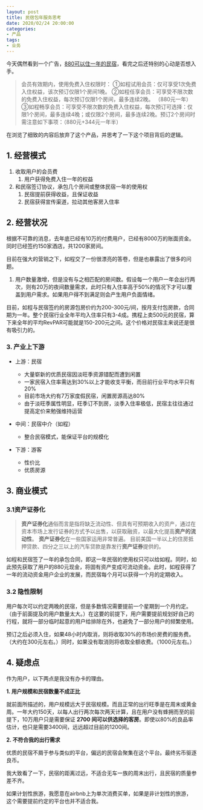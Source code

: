 ```yaml
---
layout: post
title: 民宿包年服务思考
date: 2020/02/24 20:00:00
categories:
- 产品
tags:
- 业务
---
```


今天偶然看到一个广告，[880可以住一年的民宿](https://mp.weixin.qq.com/s?__biz=MjM5NDkyNTUzOA==&mid=2657923678&idx=1&sn=1d87c42846a3cb8aa0de179bf3c37949&chksm=bd184cd38a6fc5c5b57ecfc363bc27dd984c6bae86185d32ae38be3bcf553fbf2285eaa7a253)，看完之后还特别的心动是否想入手。

> 会员有效期内，使用免费入住权限时：
> ①如程试用会员：仅可享受1次免费入住权益，该次预订仅限1个房间1晚。
> ②如程任享会员：可享受不限次数的免费入住权益，每次预订仅限1个房间，最多连续2晚。  （880元一年）
> ③如程畅享会员：可享受不限次数的免费入住权益，每次预订可选择：仅限1个房间，最多连续4晚；或仅限2个房间，最多连续2晚。预订2个房间时需注意如下事项：（880元+344元一年半）

在浏览了细致的内容后放弃了这个产品，并思考了一下这个项目背后的逻辑。

## 1. 经营模式

1. 收取用户的会员费
   1. 用户获得免费入住一年的权益
2. 和民宿签订协议，承包几个房间或整体民宿一年的使用权
   1. 民宿提前获得收益，且保证收益
   2. 民宿获得宣传渠道，拉动其他客房入住率

## 2. 经营状况

根据不可靠的消息，去年底已经有10万的付费用户，已经有8000万的账面资金。同时已经签约150家酒店，共1200家房间。

目前在强大的营销之下，如程交了一份很漂亮的答卷，但是也暴露出了很多的问题。

1. 用户数量激增，但是没有与之相匹配的房间数。假设每一个用户一年会出行两次，则有20万的夜间数量需求，此时只有入住率高于50%的情况下才可以覆盖到用户需求。如果用户得不到满足则会产生用户负面情绪。

目前，如程与民宿签约的房源包房价约为200-300元/间，按月支付包房款，合同期为一年。整个民宿行业全年平均入住率只有3-4成。携程上卖500元的民宿，算下来全年的平均RevPAR可能就是150-200元之间。这个价格对民宿主来说还是很有吸引力的。

### 3. 产业上下游

- 上游：民宿

  - 大量崭新的优质民宿因淡旺季资源错配而遭到闲置
  - 一家民宿入住率需达到30%以上才能收支平衡，而目前行业平均水平只有20%
  - 目前市场大约有7万家度假民宿，闲置房源高达80%
  - 由于淡旺季属性明显，旺季订不到房，淡季入住率极低，民宿主往往通过提高定价来勉强维持运营

- 中间：民宿中介（如程）

  - 整合民宿模式，能保证平台的规模化

- 下游：游客

  - 性价比
  - 优质房源

## 3. 商业模式

### 3.1资产证券化

> **资产证券化**通俗而言是指将缺乏流动性、但具有可预期收入的资产，通过在资本市场上发行证券的方式予以出售，以获取融资，以最大化提高**资产的流动性**。 **资产证券化**在一些国家运用非常普遍。 目前美国一半以上的住房抵押贷款、四分之三以上的汽车贷款是靠发行**资产证券**提供的。

如程和民宿签了一年的承包合同，即这一年民宿的使用权只可以给如程。同时，如此预先获取了用户的880元现金，将固有资产变成可流动资金。此时，如程获得了一年的流动资金用户企业的发展，而民宿每个月可以获得一个月的定期收入。

### 3.2 隐性限制

用户每次可以约定两晚的民宿，但是多数情况需要提前一个星期到一个月约定。（由于前面提及的用户数量太大。）在这要的前提下，用户需要提前规划好自己的行程，就将一部分临时起意的用户给排除在外，也避免了一部分用户的频繁使用。

预订之后必须入住，如果48小时内取消，则将收取30%的市场价房费的服务费。（大约在300元左右。）同时，如果没有取消则将收取全额收费。（1000元左右。）

## 4. 疑虑点

作为用户，以下两点是我没有办卡的理由。

**1. 用户规模和民宿数量不成正比**

就前面所描述的，用户规模远大于民宿规模。而且正常的出行旺季是在周末或黄金周。一年大约150天，以每人出行两次每次两天计算，且在用户没有蜂拥而至的前提下，10万用户只是需要保证 **2700 间可以供选择的客房**。即使以80%的良品率估计，也只是需要3400间，远远超过目前的1200间。

**2. 不符合我的出行需求**

优质的民宿不屑于参与类似的平台，偏远的民宿会聚集在这个平台。最终劣币驱逐良币。

我大致看了一下，民宿的距离过远，不适合无车一族的周末出行，且民宿的质量参差不齐。

如果计划性旅游，我愿意在airbnb上为单次消费买单，如果是非计划性的旅游，这个需要提前约定的平台也并不适合我。